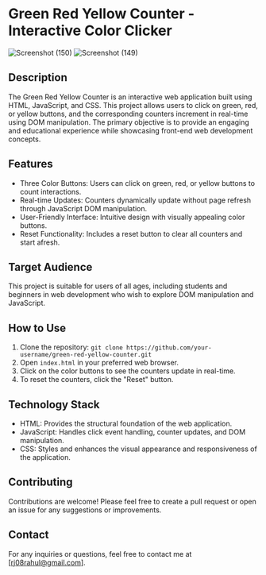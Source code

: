 # Green Red Yellow Counter - Interactive Color Clicker
![Screenshot (150)](https://github.com/rjrahul08/red-yellow-green-counter/assets/61372250/02140411-935f-4d05-b014-342f2c11f894)
![Screenshot (149)](https://github.com/rjrahul08/red-yellow-green-counter/assets/61372250/8ff289ef-ec0d-44f2-898e-4b5d6da683f9)

## Description

The Green Red Yellow Counter is an interactive web application built using HTML, JavaScript, and CSS. This project allows users to click on green, red, or yellow buttons, and the corresponding counters increment in real-time using DOM manipulation. The primary objective is to provide an engaging and educational experience while showcasing front-end web development concepts.

## Features

- Three Color Buttons: Users can click on green, red, or yellow buttons to count interactions.
- Real-time Updates: Counters dynamically update without page refresh through JavaScript DOM manipulation.
- User-Friendly Interface: Intuitive design with visually appealing color buttons.
- Reset Functionality: Includes a reset button to clear all counters and start afresh.

## Target Audience

This project is suitable for users of all ages, including students and beginners in web development who wish to explore DOM manipulation and JavaScript.

## How to Use

1. Clone the repository: `git clone https://github.com/your-username/green-red-yellow-counter.git`
2. Open `index.html` in your preferred web browser.
3. Click on the color buttons to see the counters update in real-time.
4. To reset the counters, click the "Reset" button.

## Technology Stack

- HTML: Provides the structural foundation of the web application.
- JavaScript: Handles click event handling, counter updates, and DOM manipulation.
- CSS: Styles and enhances the visual appearance and responsiveness of the application.


## Contributing

Contributions are welcome! Please feel free to create a pull request or open an issue for any suggestions or improvements.


## Contact

For any inquiries or questions, feel free to contact me at [rj08rahul@gmail.com].
